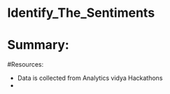 # Identify_The_Sentiments


# Summary:


#Resources:

* Data is collected from Analytics vidya Hackathons
*